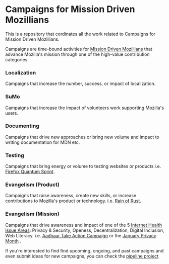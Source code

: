 # Campaigns for Mission Driven Mozillians

This is a repository that cordinates all the work related to Campaigns for Mission Driven Mozillians.

Campaigns are time-bound activities for [Mission Driven Mozillians](https://wiki.mozilla.org/Innovation/Projects/Mission-Driven_Mozillians_Strategy) that advance Mozilla's mission through one of the high-value contribution categories:  

### Localization
Campaigns that increase the number, success, or impact of localization.

### SuMo
Campaigns that increase the impact of volunteers work supporting Mozilla's users.

### Documenting
Campaigns that drive new approaches or bring new volume and impact to writing documentation for MDN etc.  

### Testing 
Campaigns that bring energy or volume to testing websites or products i.e. [Firefox Quantum Sprint](https://firefoxsprint.mozilla.community/).

### Evangelism (Product)
Campaigns that raise awareness, create new skills, or increase contributions to Mozilla's product or technology. i.e. [Rain of Rust](https://blog.mozillaindia.org/1932).

### Evangelism (Mission)
Campaigns that drive awareness and impact of one of the 5 [Internet Health Issue Areas](https://www.mozilla.org/en-US/internet-health/): Privacy & Security, Openess, Decentralization, Digital Inclusion, Web Literacy. i.e. [Aadhaar Take Action Campaign](https://foundation.mozilla.org/campaigns/aadhaar/take-action/) or the [January Privacy Month](https://wiki.mozilla.org/India/task_force/Policy_and_Advocacy/January_Privacy_Month_Campaign) .

If you're interested to find  find upcoming, ongoing, and past campaigns and even submit ideas for new campaigns, you can check the [pipeline project](https://github.com/mozilla/CampaignsforMDM/projects/1)
